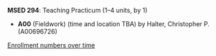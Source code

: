 **MSED 294**: Teaching Practicum (1–4 units, by 1)

- **A00** (Fieldwork) (time and location TBA) by Halter, Christopher P. (A00696726)

[Enrollment numbers over time](./MSED294.tsv)
